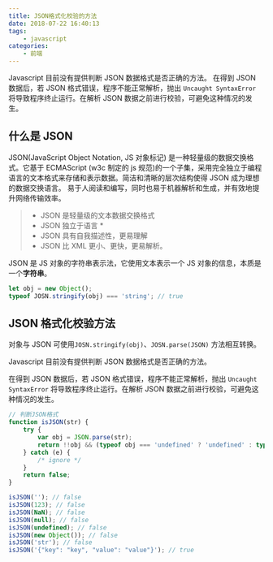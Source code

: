 ```yaml
---
title: JSON格式化校验的方法
date: 2018-07-22 16:40:13
tags:
    - javascript
categories: 
    - 前端
---
```


Javascript 目前没有提供判断 JSON 数据格式是否正确的方法。
在得到 JSON 数据后，若 JSON 格式错误，程序不能正常解析，抛出 `Uncaught SyntaxError` 将导致程序终止运行。在解析 JSON 数据之前进行校验，可避免这种情况的发生。

<!--more-->

## 什么是 JSON

JSON(JavaScript Object Notation, JS 对象标记) 是一种轻量级的数据交换格式。它基于 ECMAScript (w3c 制定的 js 规范)的一个子集，采用完全独立于编程语言的文本格式来存储和表示数据。简洁和清晰的层次结构使得 JSON 成为理想的数据交换语言。 易于人阅读和编写，同时也易于机器解析和生成，并有效地提升网络传输效率。

> -   JSON 是轻量级的文本数据交换格式
> -   JSON 独立于语言 \*
> -   JSON 具有自我描述性，更易理解
> -   JSON 比 XML 更小、更快，更易解析。

JSON 是 JS 对象的字符串表示法，它使用文本表示一个 JS 对象的信息，本质是一个**字符串**。

```javascript
let obj = new Object();
typeof JOSN.stringify(obj) === 'string'; // true
```

## JSON 格式化校验方法

对象与 JSON 可使用`JOSN.stringify(obj)`、`JOSN.parse(JSON)` 方法相互转换。

Javascript 目前没有提供判断 JSON 数据格式是否正确的方法。

在得到 JSON 数据后，若 JSON 格式错误，程序不能正常解析，抛出 `Uncaught SyntaxError` 将导致程序终止运行。在解析 JSON 数据之前进行校验，可避免这种情况的发生。

```javascript
// 判断JSON格式
function isJSON(str) {
    try {
        var obj = JSON.parse(str);
        return !!obj && (typeof obj === 'undefined' ? 'undefined' : typeof obj) === 'object';
    } catch (e) {
        /* ignore */
    }
    return false;
}

isJSON(''); // false
isJSON(123); // false
isJSON(NaN); // false
isJSON(null); // false
isJSON(undefined); // false
isJSON(new Object()); // false
isJSON('str'); // false
isJSON('{"key": "key", "value": "value"}'); // true
```
